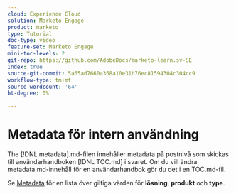 ```yaml
---
cloud: Experience Cloud
solution: Marketo Engage
product: marketo
type: Tutorial
doc-type: video
feature-set: Marketo Engage
mini-toc-levels: 2
git-repo: https://github.com/AdobeDocs/marketo-learn.sv-SE
index: true
source-git-commit: 5a65ad7660a368a10e31b76ec81594304c304cc9
workflow-type: tm+mt
source-wordcount: '64'
ht-degree: 0%

---
```



# Metadata för intern användning

The [!DNL metadata].md-filen innehåller metadata på postnivå som skickas till användarhandboken [!DNL TOC.md] i svaret. Om du vill ändra metadata.md-innehåll för en användarhandbok gör du det i en TOC.md-fil.

Se [Metadata](https://experienceleague.adobe.com/docs/authoring-guide-exl/using/editing/user-guide-setup/metadata.html?lang=en) för en lista över giltiga värden för **lösning**, **produkt** och **type**.
